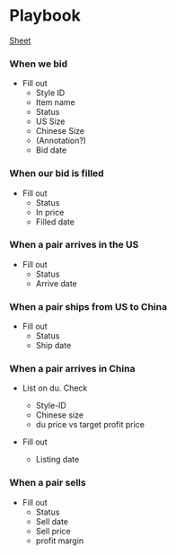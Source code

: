 # Playbook

[Sheet](https://docs.google.com/spreadsheets/d/1vA9h_aSrRAWxI8W91UQTATWKh--NYRDDAt_vudpxbek/edit#gid=0)

### When we bid

* Fill out
  * Style ID
  * Item name
  * Status
  * US Size
  * Chinese Size
  * (Annotation?)
  * Bid date

### When our bid is filled

* Fill out
  * Status
  * In price
  * Filled date

### When a pair arrives in the US

* Fill out
  * Status
  * Arrive date

### When a pair ships from US to China

* Fill out
  * Status
  * Ship date

### When a pair arrives in China

* List on du. Check
  * Style-ID
  * Chinese size
  * du price vs target profit price

* Fill out
  * Listing date

### When a pair sells

* Fill out
  * Status
  * Sell date
  * Sell price
  * profit margin

